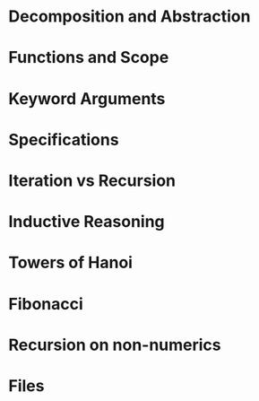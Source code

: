 # Decomposition and Abstraction
# Functions and Scope
# Keyword Arguments
# Specifications
# Iteration vs Recursion
# Inductive Reasoning
# Towers of Hanoi
# Fibonacci
# Recursion on non-numerics
# Files 